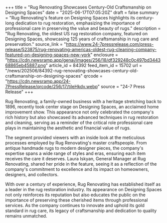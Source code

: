 +++
title = "Rug Renovating Showcases Century-Old Craftsmanship on Designing Spaces"
date = "2025-06-17T07:05:20Z"
draft = false
summary = "Rug Renovating's feature on Designing Spaces highlights its century-long dedication to rug restoration, emphasizing the importance of professional care in preserving the value and beauty of rugs."
description = "Rug Renovating, the oldest US rug restoration company, featured on Designing Spaces, showcasing 125 years of craftsmanship in rug care and preservation."
source_link = "https://www.24-7pressrelease.com/press-release/523875/rug-renovating-americas-oldest-rug-cleaning-company-featured-on-designing-spaces-new-york"
enclosure = "https://cdn.newsramp.app/genai/images/256/18/df329248c0c497bd344368865eb45887.png"
article_id = 84392
feed_item_id = 15702
url = "/news/202506/84392-rug-renovating-showcases-century-old-craftsmanship-on-designing-spaces"
qrcode = "https://cdn.newsramp.app/24-7PressRelease/qrcode/256/17/tileHkdv.webp"
source = "24-7 Press Release"
+++

<p>Rug Renovating, a family-owned business with a heritage stretching back to 1896, recently took center stage on Designing Spaces, an acclaimed home improvement show. This appearance not only celebrated the company's rich history but also showcased its advanced techniques in rug restoration and cleaning, serving as a reminder of the critical role professional care plays in maintaining the aesthetic and financial value of rugs.</p><p>The segment provided viewers with an inside look at the meticulous processes employed by Rug Renovating's master craftspeople. From antique handmade rugs to modern designer pieces, the company's expertise spans a wide range of styles and eras, ensuring each item receives the care it deserves. Laura Iskyan, General Manager at Rug Renovating, shared her pride in the feature, seeing it as a reflection of the company's commitment to excellence and its impact on homeowners, designers, and collectors.</p><p>With over a century of experience, Rug Renovating has established itself as a leader in the rug restoration industry. Its appearance on Designing Spaces not only reinforces its reputation but also educates the public on the importance of preserving these cherished items through professional services. As the company continues to innovate and uphold its gold standard in rug care, its legacy of craftsmanship and dedication to quality remains unmatched.</p>